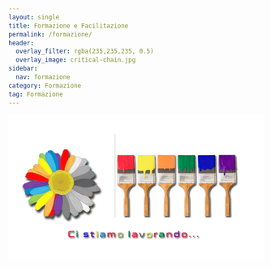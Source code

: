 ```yaml
---
layout: single
title: Formazione e Facilitazione
permalink: /formazione/
header:
  overlay_filter: rgba(235,235,235, 0.5)
  overlay_image: critical-chain.jpg
sidebar: 
  nav: formazione
category: Formazione
tag: Formazione
---
```


![](/images/work-in-progress.png)
